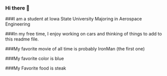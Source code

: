 ### Hi there 👋
###I am a student at Iowa State University Majoring in Aerospace Engineering

###In my free time, I enjoy working on cars and thinking of things to add to this readme file.

###My favorite movie of all time is probably IronMan (the first one)

###My favorite color is blue

###My Favorite food is steak

<!--
**Wes4020/Wes4020** is a ✨ _special_ ✨ repository because its `README.md` (this file) appears on your GitHub profile.




